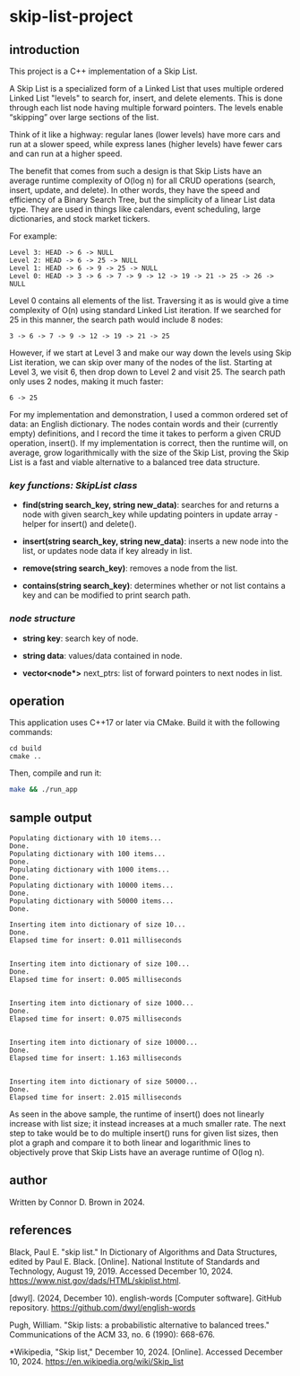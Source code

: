# skip-list-project

## introduction

This project is a C++ implementation of a Skip List.

A Skip List is a specialized form of a Linked List that uses multiple ordered Linked List "levels" to search for, insert, and delete elements. This is done through each list node having multiple forward pointers. The levels enable “skipping” over large sections of the list.

Think of it like a highway: regular lanes (lower levels) have more cars and run at a slower speed, while express lanes (higher levels) have fewer cars and can run at a higher speed.

The benefit that comes from such a design is that Skip Lists have an average runtime complexity of O(log n) for all CRUD operations (search, insert, update, and delete). In other words, they have the speed and efficiency of a Binary Search Tree, but the simplicity of a linear List data type. They are used in things like calendars, event scheduling, large dictionaries, and stock market tickers.

For example:

```text
Level 3: HEAD -> 6 -> NULL
Level 2: HEAD -> 6 -> 25 -> NULL
Level 1: HEAD -> 6 -> 9 -> 25 -> NULL
Level 0: HEAD -> 3 -> 6 -> 7 -> 9 -> 12 -> 19 -> 21 -> 25 -> 26 -> NULL
```

Level 0 contains all elements of the list. Traversing it as is would give a time complexity of O(n) using standard Linked List iteration. If we searched for 25 in this manner, the search path would include 8 nodes:

```text
3 -> 6 -> 7 -> 9 -> 12 -> 19 -> 21 -> 25
```

However, if we start at Level 3 and make our way down the levels using Skip List iteration, we can skip over many of the nodes of the list. Starting at Level 3, we visit 6, then drop down to Level 2 and visit 25. The search path only uses 2 nodes, making it much faster:

```text
6 -> 25
```

For my implementation and demonstration, I used a common ordered set of data: an English dictionary. The nodes contain words and their (currently empty) definitions, and I record the time it takes to perform a given CRUD operation, insert(). If my implementation is correct, then the runtime will, on average, grow logarithmically with the size of the Skip List, proving the Skip List is a fast and viable alternative to a balanced tree data structure.

### *key functions: SkipList class*

- **find(string search_key, string new_data)**: searches for and returns a node with given search_key while updating pointers in update array - helper for insert() and delete().

- **insert(string search_key, string new_data)**: inserts a new node into the list, or updates node data if key already in list.

- **remove(string search_key)**: removes a node from the list.

- **contains(string search_key)**: determines whether or not list contains a key and can be modified to print search path.

### *node structure*

- **string key**: search key of node.

- **string data**: values/data contained in node.

- **vector<node\*>** next_ptrs: list of forward pointers to next nodes in list.


## operation

This application uses C++17 or later via CMake. Build it with the following commands:

```text
cd build
cmake ..
```

Then, compile and run it:
```bash
make && ./run_app
```

## sample output
```text
Populating dictionary with 10 items...
Done.
Populating dictionary with 100 items...
Done.
Populating dictionary with 1000 items...
Done.
Populating dictionary with 10000 items...
Done.
Populating dictionary with 50000 items...
Done.

Inserting item into dictionary of size 10...
Done.
Elapsed time for insert: 0.011 milliseconds


Inserting item into dictionary of size 100...
Done.
Elapsed time for insert: 0.005 milliseconds


Inserting item into dictionary of size 1000...
Done.
Elapsed time for insert: 0.075 milliseconds


Inserting item into dictionary of size 10000...
Done.
Elapsed time for insert: 1.163 milliseconds


Inserting item into dictionary of size 50000...
Done.
Elapsed time for insert: 2.015 milliseconds
```

As seen in the above sample, the runtime of insert() does not linearly increase with list size; it instead increases at a much smaller rate. The next step to take would be to do multiple insert() runs for given list sizes, then plot a graph and compare it to both linear and logarithmic lines to objectively prove that Skip Lists have an average runtime of O(log n).

## author

Written by Connor D. Brown in 2024.

## references

Black, Paul E. "skip list." In Dictionary of Algorithms and Data Structures, edited by Paul E. Black. [Online]. National Institute of Standards and Technology, August 19, 2019. Accessed December 10, 2024. https://www.nist.gov/dads/HTML/skiplist.html.

[dwyl]. (2024, December 10). english-words [Computer software]. GitHub repository. https://github.com/dwyl/english-words

Pugh, William. "Skip lists: a probabilistic alternative to balanced trees." Communications of the ACM 33, no. 6 (1990): 668-676.

*Wikipedia, "Skip list," December 10, 2024. [Online]. Accessed December 10, 2024.  https://en.wikipedia.org/wiki/Skip_list




